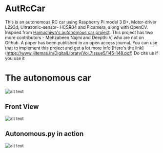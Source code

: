 # AutRcCar
This is an autonomous RC car using Raspberry Pi model 3 B+, Motor-driver L293d, Ultrasonic-sensor- HCSR04 and Picamera, along with OpenCV. Inspired from [Hamuchiwa's autonomous car project](https://github.com/hamuchiwa/AutoRCCar/). This project has two more contributors - Mehzabeen Najmi and Deepthi.V, who are not on Github. 
A paper has been published in an open access journal. You can use that to implement this project and get a lot more info [Here's the link] (https://www.ijltemas.in/DigitalLibrary/Vol.7Issue5/145-148.pdf)
Do cite us if you use it

# The autonomous car
![alt text](https://github.com/KhyatiMehta3/AutRcCar/blob/master/car1.jpg)
## Front View
![alt text](https://github.com/KhyatiMehta3/AutRcCar/blob/master/car2.jpg)
## Autonomous.py in action
![alt text](https://github.com/KhyatiMehta3/AutRcCar/blob/master/Project%20Result2.png)


